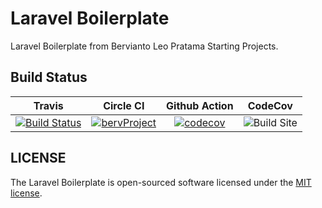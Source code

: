 # Laravel Boilerplate

Laravel Boilerplate from Bervianto Leo Pratama Starting Projects.

## Build Status

| Travis | Circle CI | Github Action | CodeCov |
|:------:|:---------:|:-------------:|:-------:|
| [![Build Status](https://travis-ci.com/bervProject/LaravelBoilerplate.svg?branch=master)](https://travis-ci.com/bervProject/LaravelBoilerplate) | [![bervProject](https://circleci.com/gh/bervProject/LaravelBoilerplate.svg?style=svg)](https://app.circleci.com/pipelines/github/bervProject/LaravelBoilerplate) | [![codecov](https://codecov.io/gh/bervProject/LaravelBoilerplate/branch/master/graph/badge.svg)](https://codecov.io/gh/bervProject/LaravelBoilerplate) | ![Build Site](https://github.com/bervProject/LaravelBoilerplate/workflows/laravel/badge.svg) |

## LICENSE

The Laravel Boilerplate is open-sourced software licensed under the [MIT license](https://opensource.org/licenses/MIT).
